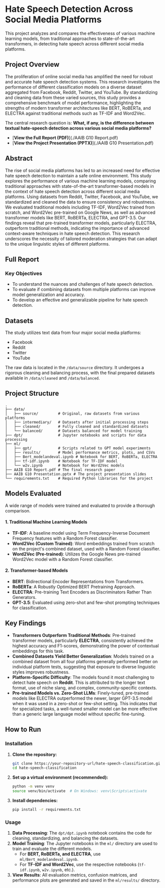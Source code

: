 # Hate Speech Detection Across Social Media Platforms

This project analyzes and compares the effectiveness of various machine learning models, from traditional approaches to state-of-the-art transformers, in detecting hate speech across different social media platforms.

## Project Overview

The proliferation of online social media has amplified the need for robust and accurate hate speech detection systems. This research investigates the performance of different classification models on a diverse dataset aggregated from Facebook, Reddit, Twitter, and YouTube. By standardizing and cleaning data from these varied sources, this study provides a comprehensive benchmark of model performance, highlighting the strengths of modern transformer architectures like BERT, RoBERTa, and ELECTRA against traditional methods such as TF-IDF and Word2Vec.

The central research question is: **What, if any, is the difference between textual hate-speech detection across various social media platforms?**
- [**View the Full Report (PDF)**](./AAIB G10 Report.pdf)
- [**View the Project Presentation (PPTX)**](./AAIB G10 Presentation.pdf)

## Abstract
The rise of social media platforms has led to an increased need for effective hate speech detection to maintain a safe online environment. This study explores the performance of various machine learning models, comparing traditional approaches with state-of-the-art transformer-based models in the context of hate speech detection across different social media platforms. Using datasets from Reddit, Twitter, Facebook, and YouTube, we standardized and cleaned the data to ensure consistency and robustness. We evaluated traditional models including TF-IDF, Word2Vec trained from scratch, and Word2Vec pre-trained on Google News, as well as advanced transformer models like BERT, RoBERTa, ELECTRA, and GPT-3.5. Our findings reveal that pre-trained transformer models, particularly ELECTRA, outperform traditional methods, indicating the importance of advanced context-aware techniques in hate speech detection. This research underscores the necessity of tailored moderation strategies that can adapt to the unique linguistic styles of different platforms.

## Full Report 

### Key Objectives

  * To understand the nuances and challenges of hate speech detection.
  * To evaluate if combining datasets from multiple platforms can improve model generalization and accuracy.
  * To develop an effective and generalizable pipeline for hate speech detection.

## Datasets

The study utilizes text data from four major social media platforms:

  * Facebook
  * Reddit
  * Twitter
  * YouTube

The raw data is located in the `/data/source` directory. It undergoes a rigorous cleaning and balancing process, with the final prepared datasets available in `/data/cleaned` and `/data/balanced`.

## Project Structure

```
.
├── data/
│   ├── source/         # Original, raw datasets from various platforms
│   ├── intermediary/   # Datasets after initial processing steps
│   ├── cleaned/        # Fully cleaned and standardized datasets
│   └── balanced/       # Datasets balanced for model training
├── dpt/                # Jupyter notebooks and scripts for data processing
├── ml/
│   ├── gpt/            # Scripts related to GPT model experiments
│   ├── results/        # Model performance metrics, plots, and CSVs
│   ├── Bert_modelandeval.ipynb # Notebook for BERT, RoBERTa, ELECTRA
│   ├── tf-idf.ipynb    # Notebook for TF-IDF model
│   └── w2v.ipynb       # Notebook for Word2Vec models
├── AAIB G10 Report.pdf # The final research paper
├── AAIB G10 Presentation.pptx # The project presentation slides
└── requirements.txt    # Required Python libraries for the project
```

## Models Evaluated

A wide range of models were trained and evaluated to provide a thorough comparison.

#### 1\. Traditional Machine Learning Models

  * **TF-IDF**: A baseline model using Term Frequency-Inverse Document Frequency features with a Random Forest classifier.
  * **Word2Vec (Custom Trained)**: Word embeddings trained from scratch on the project's combined dataset, used with a Random Forest classifier.
  * **Word2Vec (Pre-trained)**: Utilizes the Google News pre-trained Word2Vec model with a Random Forest classifier.

#### 2\. Transformer-based Models

  * **BERT**: Bidirectional Encoder Representations from Transformers.
  * **RoBERTa**: A Robustly Optimized BERT Pretraining Approach.
  * **ELECTRA**: Pre-training Text Encoders as Discriminators Rather Than Generators.
  * **GPT-3.5**: Evaluated using zero-shot and few-shot prompting techniques for classification.

## Key Findings

  * **Transformers Outperform Traditional Methods**: Pre-trained transformer models, particularly **ELECTRA**, consistently achieved the highest accuracy and F1-scores, demonstrating the power of contextual embeddings for this task.
  * **Combined Datasets Yield Better Generalization**: Models trained on a combined dataset from all four platforms generally performed better on individual platform tests, suggesting that exposure to diverse linguistic styles improves robustness.
  * **Platform-Specific Difficulty**: The models found it most challenging to detect hate speech on **Reddit**. This is attributed to the longer text format, use of niche slang, and complex, community-specific contexts.
  * **Pre-trained Models vs. Zero-Shot LLMs**: Finely-tuned, pre-trained models like ELECTRA outperformed the newer, larger GPT-3.5 model when it was used in a zero-shot or few-shot setting. This indicates that for specialized tasks, a well-tuned smaller model can be more effective than a generic large language model without specific fine-tuning.

## How to Run

### Installation

1.  **Clone the repository:**

    ```bash
    git clone https://your-repository-url/hate-speech-classification.git
    cd hate-speech-classification
    ```

2.  **Set up a virtual environment (recommended):**

    ```bash
    python -m venv venv
    source venv/bin/activate  # On Windows: venv\Scripts\activate
    ```

3.  **Install dependencies:**

    ```bash
    pip install -r requirements.txt
    ```

### Usage

1.  **Data Processing**: The `dpt/dpt.ipynb` notebook contains the code for cleaning, standardizing, and balancing the datasets.
2.  **Model Training**: The Jupyter notebooks in the `ml/` directory are used to train and evaluate the different models.
      * For **BERT, RoBERTa, and ELECTRA**, use `ml/Bert_modelandeval.ipynb`.
      * For **TF-IDF and Word2Vec**, use the respective notebooks (`tf-idf.ipynb`, `w2v.ipynb`, etc.).
3.  **View Results**: All evaluation metrics, confusion matrices, and performance plots are generated and saved in the `ml/results/` directory.
